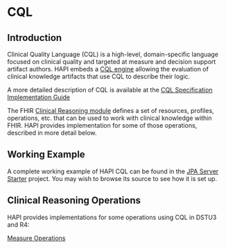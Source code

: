 # CQL

## Introduction

Clinical Quality Language (CQL) is a high-level, domain-specific language focused on clinical quality and targeted at measure and decision support artifact authors. HAPI embeds a [CQL engine](https://github.com/cqframework/clinical_quality_language) allowing the evaluation of clinical knowledge artifacts that use CQL to describe their logic.

A more detailed description of CQL is available at the [CQL Specification Implementation Guide](https://cql.hl7.org/)

The FHIR [Clinical Reasoning module](http://www.hl7.org/fhir/clinicalreasoning-module.html) defines a set of resources, profiles, operations, etc. that can be used to work with clinical knowledge within FHIR. HAPI provides implementation for some of those operations, described in more detail below.

## Working Example

A complete working example of HAPI CQL can be found in the [JPA Server Starter](/hapi-fhir/docs/server_jpa/get_started.html) project. You may wish to browse its source to see how it is set up.

## Clinical Reasoning Operations

HAPI provides implementations for some operations using CQL in DSTU3 and R4:

[Measure Operations](measure.html)

